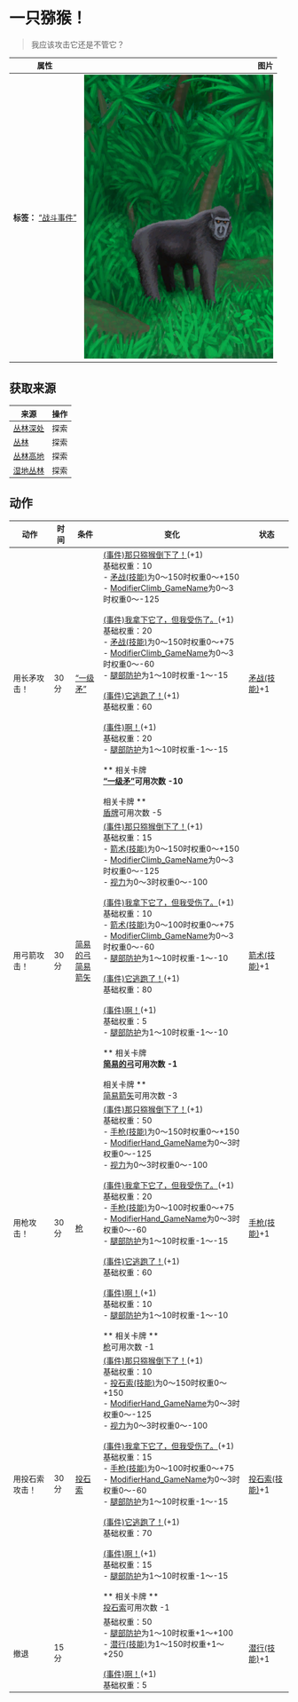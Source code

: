 # 一只猕猴！  
> 我应该攻击它还是不管它？  
  
  属性  |   图片   
 ----  |  ----:   
 **标签：**	[“战斗事件”](tag_FightEvent.md)  |  ![](Sprite/MacaqueEvent.png)   
  
## 获取来源  
来源  |  操作  
----  |  ----  
[丛林深处](DeepJungle.md)  |  探索  
[丛林](Jungle.md)  |  探索  
[丛林高地](JungleHighlands.md)  |  探索  
[湿地丛林](Wetlands.md)  |  探索  
## 动作  
动作  |  时间  |  条件  |  变化  |  状态  
----  |  ----  |  ----  |  ----  |  ----  
用长矛攻击！<br>  |  30分  |  [“一级矛”](tag_Spear.md)  |  [(事件)那只猕猴倒下了！](Event_MacaqueFightSuccess.md)(+1)<br>基础权重：10<br>- [矛战(技能)](Skill_SpearFighting.md)为0～150时权重0～+150<br>- [ModifierClimb_GameName](ModifierClimb.md)为0～3时权重0～-125<br><br>[(事件)我拿下它了，但我受伤了。](Event_MacaqueFightMixedSuccess.md)(+1)<br>基础权重：20<br>- [矛战(技能)](Skill_SpearFighting.md)为0～150时权重0～+75<br>- [ModifierClimb_GameName](ModifierClimb.md)为0～3时权重0～-60<br>- [腿部防护](LegProtection.md)为1～10时权重-1～-15<br><br>[(事件)它逃跑了！](Event_MacaqueFightFailure.md)(+1)<br>基础权重：60<br><br>[(事件)啊！](Event_MacaqueFightBadFailure.md)(+1)<br>基础权重：20<br>- [腿部防护](LegProtection.md)为1～10时权重-1～-15<br><br>** 相关卡牌 **<br>[“一级矛”](tag_Spear.md)可用次数  -10<br><br>** 相关卡牌 **<br>[盾牌](Shield.md)可用次数  -5<br>  |  [矛战(技能)](Skill_SpearFighting.md)+1  
用弓箭攻击！<br>  |  30分  |  [简易的弓](BowRustic.md)<br>[简易箭矢](ArrowSimple.md)  |  [(事件)那只猕猴倒下了！](Event_MacaqueFightSuccess.md)(+1)<br>基础权重：15<br>- [箭术(技能)](Skill_Archery.md)为0～150时权重0～+150<br>- [ModifierClimb_GameName](ModifierClimb.md)为0～3时权重0～-125<br>- [视力](Myopia.md)为0～3时权重0～-100<br><br>[(事件)我拿下它了，但我受伤了。](Event_MacaqueFightMixedSuccess.md)(+1)<br>基础权重：10<br>- [箭术(技能)](Skill_Archery.md)为0～100时权重0～+75<br>- [ModifierClimb_GameName](ModifierClimb.md)为0～3时权重0～-60<br>- [腿部防护](LegProtection.md)为1～10时权重-1～-10<br><br>[(事件)它逃跑了！](Event_MacaqueFightFailure.md)(+1)<br>基础权重：80<br><br>[(事件)啊！](Event_MacaqueFightBadFailure.md)(+1)<br>基础权重：5<br>- [腿部防护](LegProtection.md)为1～10时权重-1～-10<br><br>** 相关卡牌 **<br>[简易的弓](BowRustic.md)可用次数  -1<br><br>** 相关卡牌 **<br>[简易箭矢](ArrowSimple.md)可用次数  -3<br>  |  [箭术(技能)](Skill_Archery.md)+1  
用枪攻击！<br>  |  30分  |  [枪](Gun.md)  |  [(事件)那只猕猴倒下了！](Event_MacaqueFightSuccess.md)(+1)<br>基础权重：50<br>- [手枪(技能)](Skill_Handguns.md)为0～150时权重0～+150<br>- [ModifierHand_GameName](ModifierHand.md)为0～3时权重0～-125<br>- [视力](Myopia.md)为0～3时权重0～-100<br><br>[(事件)我拿下它了，但我受伤了。](Event_MacaqueFightMixedSuccess.md)(+1)<br>基础权重：20<br>- [手枪(技能)](Skill_Handguns.md)为0～100时权重0～+75<br>- [ModifierHand_GameName](ModifierHand.md)为0～3时权重0～-60<br>- [腿部防护](LegProtection.md)为1～10时权重-1～-15<br><br>[(事件)它逃跑了！](Event_MacaqueFightFailure.md)(+1)<br>基础权重：60<br><br>[(事件)啊！](Event_MacaqueFightBadFailure.md)(+1)<br>基础权重：10<br>- [腿部防护](LegProtection.md)为1～10时权重-1～-10<br><br>** 相关卡牌 **<br>[枪](Gun.md)可用次数  -1<br>  |  [手枪(技能)](Skill_Handguns.md)+1  
用投石索攻击！<br>  |  30分  |  [投石索](Sling.md)  |  [(事件)那只猕猴倒下了！](Event_MacaqueFightSuccess.md)(+1)<br>基础权重：10<br>- [投石索(技能)](Skill_Sling.md)为0～150时权重0～+150<br>- [ModifierHand_GameName](ModifierHand.md)为0～3时权重0～-125<br>- [视力](Myopia.md)为0～3时权重0～-100<br><br>[(事件)我拿下它了，但我受伤了。](Event_MacaqueFightMixedSuccess.md)(+1)<br>基础权重：15<br>- [手枪(技能)](Skill_Handguns.md)为0～100时权重0～+75<br>- [ModifierHand_GameName](ModifierHand.md)为0～3时权重0～-60<br>- [腿部防护](LegProtection.md)为1～10时权重-1～-15<br><br>[(事件)它逃跑了！](Event_MacaqueFightFailure.md)(+1)<br>基础权重：70<br><br>[(事件)啊！](Event_MacaqueFightBadFailure.md)(+1)<br>基础权重：15<br>- [腿部防护](LegProtection.md)为1～10时权重-1～-15<br><br>** 相关卡牌 **<br>[投石索](Sling.md)可用次数  -1<br>  |  [投石索(技能)](Skill_Sling.md)+1  
撤退<br>  |  15分  |    |  基础权重：50<br>- [腿部防护](LegProtection.md)为1～10时权重+1～+100<br>- [潜行(技能)](Skill_Stealth.md)为1～150时权重+1～+250<br><br>[(事件)啊！](Event_MacaqueFightFailedRetreat.md)(+1)<br>基础权重：5<br>  |  [潜行(技能)](Skill_Stealth.md)+1  
